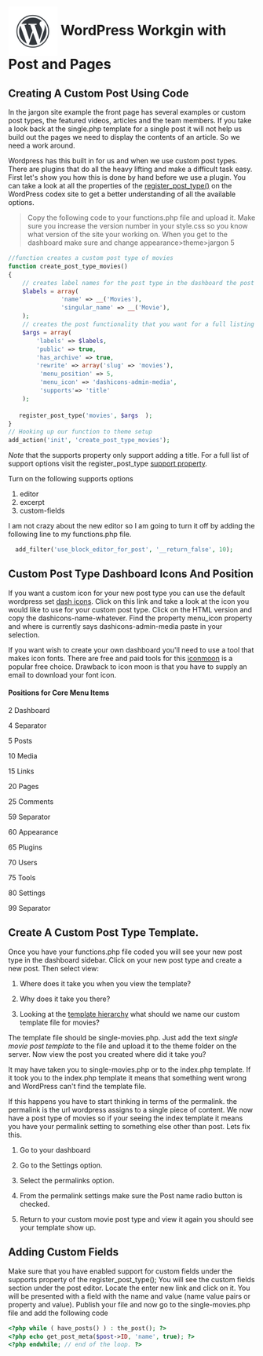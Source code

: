 # <img src="./assets/images/wordpress-water-mark.png" width="100" align="center"> WordPress Workgin with Post and Pages

## Creating A Custom Post Using Code

In the jargon site example the front page has several examples or custom post types, the featured videos, articles and the team members. If you take a look back at the single.php template for a single post it will not help us build out the pages we need to display the contents of an article. So we need a work around.

Wordpress has this built in for us and when we use custom post types. There are plugins that do all the heavy lifting and make a difficult task easy. First let's show you how this is done by hand before we use a plugin. You can take a look at all the properties of the [register_post_type()](https://codex.wordpress.org/Function_Reference/register_post_type) on the WordPress codex site to get a better understanding of all the available options.

> Copy the following code to your functions.php file and upload it. Make sure you increase the version number in your style.css so you know what version of the site your working on. When you get to the dashboard make sure and change appearance>theme>jargon 5

```php
//function creates a custom post type of movies
function create_post_type_movies()
{
    // creates label names for the post type in the dashboard the post panel and in the toolbar.
    $labels = array(
               'name' => __('Movies'),
               'singular_name' => __('Movie'),
    );
    // creates the post functionality that you want for a full listing see the link attached above
    $args = array(
        'labels' => $labels,
        'public' => true,
        'has_archive' => true,
        'rewrite' => array('slug' => 'movies'),
         'menu_position' => 5,
         'menu_icon' => 'dashicons-admin-media',
         'supports'=> 'title'
    );

   register_post_type('movies', $args  );
}
// Hooking up our function to theme setup
add_action('init', 'create_post_type_movies');

```

_Note_ that the supports property only support adding a title. For a full list of support options visit the register_post_type [support property](https://codex.wordpress.org/Function_Reference/register_post_type#supports).

Turn on the following supports options

1. editor
1. excerpt
1. custom-fields

I am not crazy about the new editor so I am going to turn it off by adding the following line to my functions.php file.

```php
  add_filter('use_block_editor_for_post', '__return_false', 10);

```

## Custom Post Type Dashboard Icons And Position

If you want a custom icon for your new post type you can use the default wordpress set [dash icons](https://developer.wordpress.org/resource/dashicons/#media-document). Click on this link and take a look at the icon you would like to use for your custom post type. Click on the HTML version and copy the dashicons-name-whatever. Find the property menu_icon property and where is currently says dashicons-admin-media paste in your selection.

If you want wish to create your own dashboard you'll need to use a tool that makes icon fonts. There are free and paid tools for this [iconmoon](https://icomoon.io/#home/) is a popular free choice. Drawback to icon moon is that you have to supply an email to download your font icon.

#### Positions for Core Menu Items

2 Dashboard

4 Separator

5 Posts

10 Media

15 Links

20 Pages

25 Comments

59 Separator

60 Appearance

65 Plugins

70 Users

75 Tools

80 Settings

99 Separator

## Create A Custom Post Type Template.

Once you have your functions.php file coded you will see your new post type in the dashboard sidebar. Click on your new post type and create a new post. Then select view:

1. Where does it take you when you view the template?

1. Why does it take you there?

1. Looking at the [template hierarchy](https://developer.wordpress.org/themes/basics/template-hierarchy/) what should we name our custom template file for movies?

The template file should be single-movies.php. Just add the text _single movie post template_ to the file and upload it to the theme folder on the server. Now view the post you created where did it take you?

It may have taken you to single-movies.php or to the index.php template. If it took you to the index.php template it means that something went wrong and WordPress can't find the template file.

If this happens you have to start thinking in terms of the permalink. the permalink is the url wordpress assigns to a single piece of content. We now have a post type of movies so if your seeing the index template it means you have your permalink setting to something else other than post. Lets fix this.

1. Go to your dashboard

1. Go to the Settings option.

1. Select the permalinks option.

1. From the permalink settings make sure the Post name radio button is checked.

1. Return to your custom movie post type and view it again you should see your template show up.

## Adding Custom Fields

Make sure that you have enabled support for custom fields under the supports property of the register_post_type(); You will see the custom fields section under the post editor. Locate the enter new link and click on it. You will be presented with a field with the name and value (name value pairs or property and value). Publish your file and now go to the single-movies.php
file and add the following code

```php
<?php while ( have_posts() ) : the_post(); ?>
<?php echo get_post_meta($post->ID, 'name', true); ?>
<?php endwhile; // end of the loop. ?>

```
